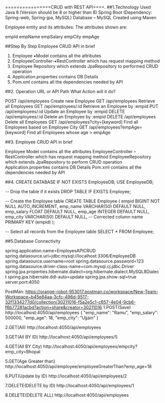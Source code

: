 ================CRUD with REST API====.
##1.Technology Used
Java 8 (Version should be 8 or higher than 8)
Spring Boot (Dependency: Spring-web, Spring-jpa, MySQL)
Database – MySQL
Created using Maven

Employee entity and its attributes:
The attributes shown are:

empId
empName
empSalary
empCity
empAge

##Step By Step 
Employee CRUD API in brief
1. Employee ▪️Model contains all the attributes
2. EmployeeController-▪️RestController which has request mapping method
3. Employee Repository which extends JpaRepository to performed CRUD operation
4. Application.properties contains DB Details
5. Pom.xml contains all the dependencies needed by API

##2.
Operation	URL or API Path		 What Action will it do?

POST		/api/employees			 Create new Employee
GET		/api/employees			 Retrieve all Employees
GET		/api/employees/:id		 Retrieve an Employee by :empid
PUT		/api/employees/:id		 Update an Employee by :empid
DELETE		/api/employees/:id		 Delete an Employee by :empid
DELETE		/api/employees			 Delete all Employees
GET		/api/employees?city=[keyword]	 Find all Employees based on Employee City
GET		/api/employees?empAge=[keyword] Find all Employees whose age > empAge


##3.
Employee CRUD API in brief

Employee Model contains all the attributes
EmployeeController – RestController which has request mapping method
EmployeeRepository which extends JpaRepository to perform CRUD operation
Application.properties contains DB Details
Pom.xml contains all the dependencies needed by API


##4.
CREATE DATABASE IF NOT EXISTS EmployeeDB;
USE EmployeeDB;

-- Drop the table if it exists
DROP TABLE IF EXISTS Employee;

-- Create the Employee table
CREATE TABLE Employee (
    empid BIGINT NOT NULL AUTO_INCREMENT,
    emp_name VARCHAR(50) DEFAULT NULL,
    emp_salary FLOAT DEFAULT NULL,
    emp_age INTEGER DEFAULT NULL,
    emp_city VARCHAR(50) DEFAULT NULL, -- Corrected column name
    PRIMARY KEY (empid)
);

-- Select all records from the Employee table
SELECT * FROM Employee;


##5.Database Connectivity

spring.application.name=EmployesAPICRUD
spring.datasource.url=jdbc:mysql://localhost:3306/EmployeeDB
spring.datasource.username=root
spring.datasource.password=123
spring.datasource.driver-class-name=com.mysql.cj.jdbc.Driver
spring.jpa.properties.hibernate.dialect=org.hibernate.dialect.MySQL8Dialect
spring.jpa.hibernate.ddl-auto=update
spring.jpa.show-sql=true
server.port:4050


PostMan:
https://orange-robot-953017.postman.co/workspace/New-Team-Workspace~b45e84aa-3cfc-496d-9517-32f1334277d0/collection/30211016-f5a2e5c1-c657-4e04-9cb6-f6b77281acbd?action=share&creator=30211016
1.POST(Save)
http://localhost:4050/api/employees
{
    "emp_name": "Ramu",
    "emp_salary": 500000,
    "emp_age": 18,
    "emp_city": "Ujjain"
}

2.GET(All)
http://localhost:4050/api/employees

3.GET(All BY ID)
http://localhost:4050/api/employees/5

4.GET(All BY City)
http://localhost:4050/api/employees/empcity?emp_city=Bhopal

5.GET(Age Greater than)
http://localhost:4050/api/employee/employeeGreaterThan?emp_age=18

6.PUT(Update by ID)
http://localhost:4050/api/employees/2

7.DELETE(DELETE by ID)
http://localhost:4050/api/employees/1

8.DELETE(DELETE ALL)
http://localhost:4050/api/employees
